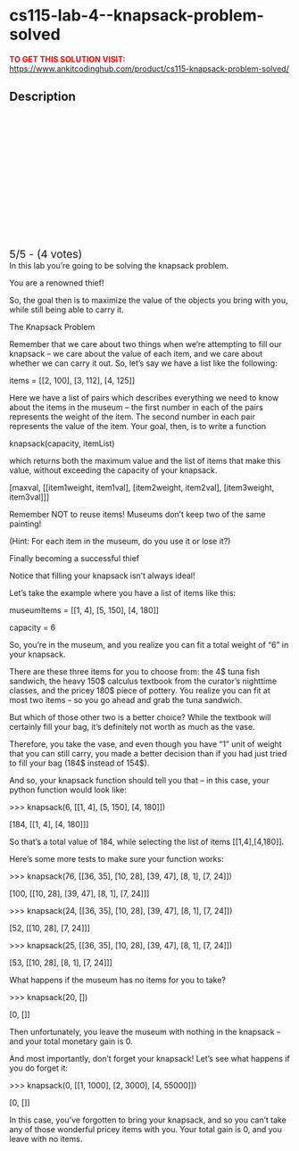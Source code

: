 # cs115-lab-4--knapsack-problem-solved



**<span style='color:red'>TO GET THIS SOLUTION VISIT:</span>** https://www.ankitcodinghub.com/product/cs115-knapsack-problem-solved/

<h2>Description</h2>



<div class="kk-star-ratings kksr-auto kksr-align-center kksr-valign-top" data-payload="{&quot;align&quot;:&quot;center&quot;,&quot;id&quot;:&quot;127967&quot;,&quot;slug&quot;:&quot;default&quot;,&quot;valign&quot;:&quot;top&quot;,&quot;ignore&quot;:&quot;&quot;,&quot;reference&quot;:&quot;auto&quot;,&quot;class&quot;:&quot;&quot;,&quot;count&quot;:&quot;4&quot;,&quot;legendonly&quot;:&quot;&quot;,&quot;readonly&quot;:&quot;&quot;,&quot;score&quot;:&quot;5&quot;,&quot;starsonly&quot;:&quot;&quot;,&quot;best&quot;:&quot;5&quot;,&quot;gap&quot;:&quot;4&quot;,&quot;greet&quot;:&quot;Rate this product&quot;,&quot;legend&quot;:&quot;5\/5 - (4 votes)&quot;,&quot;size&quot;:&quot;24&quot;,&quot;title&quot;:&quot;CS115 Lab 4- Knapsack Problem Solved&quot;,&quot;width&quot;:&quot;138&quot;,&quot;_legend&quot;:&quot;{score}\/{best} - ({count} {votes})&quot;,&quot;font_factor&quot;:&quot;1.25&quot;}">
            
<div class="kksr-stars">
    
<div class="kksr-stars-inactive">
            <div class="kksr-star" data-star="1" style="padding-right: 4px">
            

<div class="kksr-icon" style="width: 24px; height: 24px;"></div>
        </div>
            <div class="kksr-star" data-star="2" style="padding-right: 4px">
            

<div class="kksr-icon" style="width: 24px; height: 24px;"></div>
        </div>
            <div class="kksr-star" data-star="3" style="padding-right: 4px">
            

<div class="kksr-icon" style="width: 24px; height: 24px;"></div>
        </div>
            <div class="kksr-star" data-star="4" style="padding-right: 4px">
            

<div class="kksr-icon" style="width: 24px; height: 24px;"></div>
        </div>
            <div class="kksr-star" data-star="5" style="padding-right: 4px">
            

<div class="kksr-icon" style="width: 24px; height: 24px;"></div>
        </div>
    </div>
    
<div class="kksr-stars-active" style="width: 138px;">
            <div class="kksr-star" style="padding-right: 4px">
            

<div class="kksr-icon" style="width: 24px; height: 24px;"></div>
        </div>
            <div class="kksr-star" style="padding-right: 4px">
            

<div class="kksr-icon" style="width: 24px; height: 24px;"></div>
        </div>
            <div class="kksr-star" style="padding-right: 4px">
            

<div class="kksr-icon" style="width: 24px; height: 24px;"></div>
        </div>
            <div class="kksr-star" style="padding-right: 4px">
            

<div class="kksr-icon" style="width: 24px; height: 24px;"></div>
        </div>
            <div class="kksr-star" style="padding-right: 4px">
            

<div class="kksr-icon" style="width: 24px; height: 24px;"></div>
        </div>
    </div>
</div>
                

<div class="kksr-legend" style="font-size: 19.2px;">
            5/5 - (4 votes)    </div>
    </div>
In this lab you’re going to be solving the knapsack problem.

You are a renowned thief!

So, the goal then is to maximize the value of the objects you bring with you, while still being able to carry it.

The Knapsack Problem

Remember that we care about two things when we’re attempting to fill our knapsack – we care about the value of each item, and we care about whether we can carry it out. So, let’s say we have a list like the following:

items = [[2, 100], [3, 112], [4, 125]]

Here we have a list of pairs which describes everything we need to know about the items in the museum – the first number in each of the pairs represents the weight of the item. The second number in each pair represents the value of the item. Your goal, then, is to write a function

knapsack(capacity, itemList)

which returns both the maximum value and the list of items that make this value, without exceeding the capacity of your knapsack.

[maxval, [[item1weight, item1val], [item2weight, item2val], [item3weight, item3val]]]

Remember NOT to reuse items! Museums don’t keep two of the same painting!

(Hint: For each item in the museum, do you use it or lose it?)

Finally becoming a successful thief

Notice that filling your knapsack isn’t always ideal!

Let’s take the example where you have a list of items like this:

museumItems = [[1, 4], [5, 150], [4, 180]]

capacity = 6

So, you’re in the museum, and you realize you can fit a total weight of “6” in your knapsack.

There are these three items for you to choose from: the 4$ tuna fish sandwich, the heavy 150$ calculus textbook from the curator’s nighttime classes, and the pricey 180$ piece of pottery. You realize you can fit at most two items – so you go ahead and grab the tuna sandwich.

But which of those other two is a better choice? While the textbook will certainly fill your bag, it’s definitely not worth as much as the vase.

Therefore, you take the vase, and even though you have “1” unit of weight that you can still carry, you made a better decision than if you had just tried to fill your bag (184$ instead of 154$).

And so, your knapsack function should tell you that – in this case, your python function would look like:

&gt;&gt;&gt; knapsack(6, [[1, 4], [5, 150], [4, 180]])

[184, [[1, 4], [4, 180]]]

So that’s a total value of 184, while selecting the list of items [[1,4],[4,180]].

Here’s some more tests to make sure your function works:

&gt;&gt;&gt; knapsack(76, [[36, 35], [10, 28], [39, 47], [8, 1], [7, 24]])

[100, [[10, 28], [39, 47], [8, 1], [7, 24]]]

&gt;&gt;&gt; knapsack(24, [[36, 35], [10, 28], [39, 47], [8, 1], [7, 24]])

[52, [[10, 28], [7, 24]]]

&gt;&gt;&gt; knapsack(25, [[36, 35], [10, 28], [39, 47], [8, 1], [7, 24]])

[53, [[10, 28], [8, 1], [7, 24]]]

What happens if the museum has no items for you to take?

&gt;&gt;&gt; knapsack(20, [])

[0, []]

Then unfortunately, you leave the museum with nothing in the knapsack – and your total monetary gain is 0.

And most importantly, don’t forget your knapsack! Let’s see what happens if you do forget it:

&gt;&gt;&gt; knapsack(0, [[1, 1000], [2, 3000], [4, 55000]])

[0, []]

In this case, you’ve forgotten to bring your knapsack, and so you can’t take any of those wonderful pricey items with you. Your total gain is 0, and you leave with no items.

